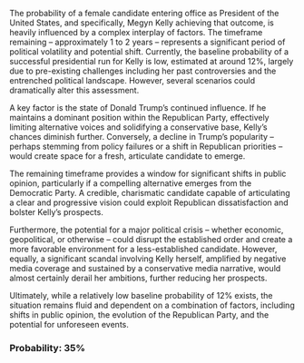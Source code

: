 The probability of a female candidate entering office as President of the United States, and specifically, Megyn Kelly achieving that outcome, is heavily influenced by a complex interplay of factors. The timeframe remaining – approximately 1 to 2 years – represents a significant period of political volatility and potential shift. Currently, the baseline probability of a successful presidential run for Kelly is low, estimated at around 12%, largely due to pre-existing challenges including her past controversies and the entrenched political landscape. However, several scenarios could dramatically alter this assessment.

A key factor is the state of Donald Trump’s continued influence. If he maintains a dominant position within the Republican Party, effectively limiting alternative voices and solidifying a conservative base, Kelly’s chances diminish further. Conversely, a decline in Trump’s popularity – perhaps stemming from policy failures or a shift in Republican priorities – would create space for a fresh, articulate candidate to emerge. 

The remaining timeframe provides a window for significant shifts in public opinion, particularly if a compelling alternative emerges from the Democratic Party. A credible, charismatic candidate capable of articulating a clear and progressive vision could exploit Republican dissatisfaction and bolster Kelly’s prospects. 

Furthermore, the potential for a major political crisis – whether economic, geopolitical, or otherwise – could disrupt the established order and create a more favorable environment for a less-established candidate. However, equally, a significant scandal involving Kelly herself, amplified by negative media coverage and sustained by a conservative media narrative, would almost certainly derail her ambitions, further reducing her prospects. 

Ultimately, while a relatively low baseline probability of 12% exists, the situation remains fluid and dependent on a combination of factors, including shifts in public opinion, the evolution of the Republican Party, and the potential for unforeseen events.

### Probability: 35%